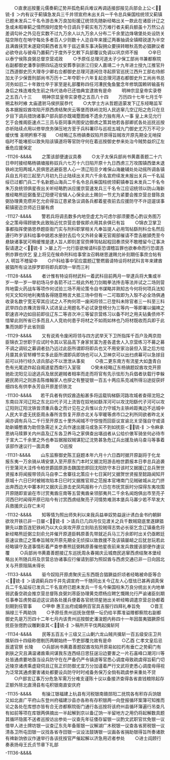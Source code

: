 <!-- { "loadSidebar": true } -->
　　○直隶巡按董元儒奏蓟辽势并孤危蓟兵难议再调适接邸报见兵部会上公＜锍-釒＞内有议于蓟镇急发兵三千并领宣府未出关兵一千令总兵柴国柱统领又蓟镇已题未发兵二千名令游击朱万良加衔援辽统领先随新经略出关一款此在诸臣计辽之急或未暇审蓟之情然揆时度势今日调兵于蓟实有万万难行者夫蓟兵额虽十万然公占差调勾补之外见在实数不过九万余人以九万余人分布二千余里边烽墩堡处处设防关隘空隙在在哨守每处多者百人少则数十人迩自年来援辽两番抽调全镇精锐遂为半空且满酋挟赏未遂窥伺蓟西者五年于兹近乘东事决裂拥众要挟转眼秋高势必猖獗议者必欲夺此与彼毋乃置蓟门于度外乎乞敕下兵部覆议免调以巩京师不报
　　○辛巳以泰宁侯陈良弼总督京营戎政
　　○予原任总理河道太子少保工部尚书兼都察院右副都御史潘季驯祭四坛造坟安葬季驯浙江归安人嘉靖二十九年进士授九江推官升江西道御史历大理寺少卿右佥都御史总理河道闲住寻起原官巡抚江西升工部右侍郎加太子少保晋刑部尚书万历十二年夺职十六年复起总理河道右都御史升工尚尚书总河务如旧二十年致仕卒于家至是礼部覆称四任河漕民兔鱼鳖念年修筑国赖转输虽有身后之株连难免生前之伟代诰命已还恤典宜逮故有是命
　　明神宗显皇帝实录卷之五百八十三
　　明神宗显皇帝实录卷之五百八十四
　　万历四十七年七月壬午朔孟秋时飨  太庙遣驸马侯拱宸恭代
　　○大学士方从哲题适蒙发下辽东经略监军各本据报奴酋攻陷开原西虏结聚庆云等堡而铁岭沈阳人民逃窜几空辽阳之危只在旦夕目下调兵措饷诸事户部兵部亦既竭蹷图维不遗余力独有用人一事  皇上未见允行乞于会推阁臣速点二三员与臣同事共图安边御虏之策其他若各部卿贰各处巡抚巡按亦祈陆续点用以修举庶务弹压地方至于兵科署印与巡视五城九门御史尤万万不可少缓伏惟  圣明矜察不报　　○经略辽东杨镐奏奴陷开原得旨贼攻开原先期全无哨探临时不能堵拒以致失陷该镇道将等官防守何在着巡按御史参来处治今贼势益炽辽左垂危应援保定
　　$$$$-11126-&&&&
　　之策该部便速议具奏
　　○太子太保兵部尚书黄嘉善题二十六日申时接经略杨镐塘报称奴兵六七万十六日陷开原十九日西虏三万攻围镇西堡未退铁岭沈阳两城人民俱思逃避臣思人心一溃辽阳旦夕难保山海畿辅处处动摇所调各镇兵自五月初三起至六月初九日止陆续出关共六千余名宣府续发未报出关兵一千名延绥已过都门兵二千名新题山海兵二千名令总兵柴国柱统领蓟镇奉旨未发兵二千名令朱万良统领俱星夜出关听经略酌派应援京营速发兵三千名令江应诏统领以防山海新推经略熊廷弼蚤至辽阳便可安辑人心保全此土赐剑一节尤为紧要会推京营总督陈良弼协理黄克缵并乞允俞得旨辽患紧急议调各兵都着星夜前去应援防守不许逗遛误事蓟镇密迩京师近日屡有虏
　　$$$$-11127-&&&&
　　警若兵将调去数多内地空虚尤为可虑尔部须要悉心酌议务图万全之策毋得顾彼失此致贻近忧京营总督俟即点用其余俱已有旨
　　○锦衣卫掌卫事都指挥使骆思恭题臣衙门实与刑科职掌相关凡奉旨提人必用驾帖繇刑科佥名然后遵行昨岁该科给事中姚若水册封去后今又外转全署无官阁部催请不啻舌敝頴秃至今悬缺诸事犹可稍缓惟是逮人旨人即刻差官赍捧驾帖起程回奏须臾不敢稽留今辽事决裂请逮之＜锍-釒＞屡上万一允行臣欲候请科臣恐谓稽旨罪也欲奉命而行恐谓违例亦罪也伏乞  皇上将见在候命刑科给事曾汝召韩继思速赐允补刻期任事庶佥帖有人  明旨不稽留中
　　○户科给事中官应震题辽警燃眉请特设将材武科言年来建酋披猖所有设法摉罗即将即兵即饷一举而三利
　　$$$$-11128-&&&&
　　者计惟有特设将材武科一着武科目前两月一举逮兵将大集或半岁一举一岁一举初场马步各箭不过二枝此外枪刀剑戟拳法抟击等法并试之二场则营阵地雷火药战车等项作何试验三场不用论策令自书谋略并熟知古今何将何项兵法知何天文知何地利夷情各得随意畅言大抵三场中但有一二可取即为入彀不必全场俱通收录名数宁宽无窄其应试之人不拘何项一废闲将领二已登科未除官者三一科至三科武举四白衣襍流皆得入试进呈止用题名不必试录登榜分为三等内一等即署以偏禆之职速咨冲边如目前即往辽东二等咨次冲三等留京营练习以备不时之用夫钻夤债帅不惜辇此则所省已多而且人人竞劝何患乎将材之不如雨如林也乃将材既收而兵即于此集而饷即于此省则臣
　　$$$$-11129-&&&&
　　又有说焉令废闲将领与四方武举天下卫所指挥千百户及两京勋臣锦衣卫世职于应试时令其以官品高下身家贫富为差各遣舍人入京营练习不募之募不调之调较之募调者劲乃远过此臣所谓即将即兵也又不用安家治装但入营之后方给月廪其余官帑樽节实多此臣所谓即兵即饷也可以入卫神京可以出扫虏幕可以急捄目前可以持行经久谅兵部必不以泄泄从事矣
　　○夜二更东南方有流星大如盏青白色有光尾迹炸起自阁道星西南行入室宿
　　○癸未经略辽东杨镐题奴酋攻克开原驰赴沈阳见沿途逃兵及居民避贼者相率而走而将官有先示怯形为兵倡者驮载行李躲避民房问之则游击陈维翰家人也摉之有整锭银一百五十两应系克减所得沿途捉获奸细四名有供李永芳自开原差侦铁沈
　　$$$$-11130-&&&&　　若干兵者有供奴酋造船甚多将运载钩梯繇河路攻城者查得沈阳之东南曰浑河辽阳之东北曰代子河上流皆在奴地如繇浑河可以攻沈阳繇代子河可以攻辽阳则辽阳沈铁皆须重兵备之而计见在之兵惟以合力守城为主铁岭距夷边不远城中人民大半虚无抚臣周永春所言恢复开原亦北关与宰暖等虏市口之利所同欲者昨北关闻亦调有兵马二千行至开原五十里外闻城不守惊惶而回臣议宣谕北关坚强自守或请助新婚憨酋为助但急需近关之兵作速出援马或急买不到如抚臣＜锍-釒＞令麻承恩纳马赎罪关内州县及辽东各卫养马之家俱查出堪战者从公给价俵军骑坐何必待市于宣大二千余里之外也奉旨据报奴贼谋犯辽沈势甚急危辽兵出援及纳马查马等事着该部作速议行一面具奏
　　○巡按
　　$$$$-11131-&&&&
　　山东监察御史陈王庭题本年六月十六日酉时据开原副将于化龙报东夷一万余骑从靖安堡入至开原东门本时又据沈阳游击柏世爵报本日李总兵追袭行至蒲河大洼传令柏世爵固原游击魏国忠即回沈阳防守本日该时又据援辽总兵贺世贤报本将闻报带领兵马自李二舍寨往北策应十七日寅时又据贺世贤报至懿路闻知开原城十六日巳时被贼攻陷本日巳时又据推官郑之范报本官堵南门见贼破城从北门挤出奔西边大中寨本时又据庆云游击史凤鸣报称十六日在市抚赏辰时分探得东夷攻围开原随即宣谕在市讨赏夷酋庄南等五营夷酋亲领部夷共二千余名闻炮俱出市至亮子河西巳时闻得开原已陷今有讨赏西虏结聚亮子河情势难测本堡兵马寡少若不早发大兵救援庆云存亡未可
　　$$$$-11132-&&&&
　　知等情为照出师失利以来我兵益单奴势益逞计诱白金书约朝鲜欲攻开铁已非一日屡＜锍-釒＞请兵已几四月仅见渡关之兵千数贼窥底里遂肆猖獗先以数百连犯铁岭乃以大众突攻开原立刻陷去狡贼得志势必长驱乞念辽镇垂危将新经略熊廷弼立刻俞允并催开原道臣韩原善先带就近兵马三万余即时出关仍亟敕廷臣速议救辽之策奉旨贼攻开原先期全无侦探以致救援不及该镇屡衄之后犹怠玩若此经略镇守及道事情形着严查参奏熊廷弼韩原善催他星夜前来发兵救援该部便作速议覆
　　○兵部尚书黄嘉善题接辽东巡抚周永春揭庆云城商民逃窜西虏结聚本堡经略出关所随兵将及京营总协诸事应行催请到部为照奴酋与西虏交通已非一日向因北关与开原阻隔未得长
　　$$$$-11133-&&&&
　　驱今奴陷开原虏聚庆云东西既合猖獗益炽顷者经略被命臣等合＜锍-釒＞请调蓟兵四千并先调宣府一千随同出关今辽左人心恇怯已甚再调真保兵二千名延绥已发兵二千名宣府已题未发兵一千名今柴国柱朱万良分统出关内地单弱武备空疏会推京营总督陈良弼刘荩臣协理黄克缵杨应聘乞慨赐允行严谕诸臣刻期任事奉旨虏势益迫这议调各处援兵便着各官统领星驰出关听经略调遣京营总协都着刻期到任管事
　　○甲申  惠王出府成婚例百官具吉服行四拜礼奉旨免
　　○晋王捐禄三千两助饷
　　○予原任贵州巡抚张偲祭一坛仍给半葬准谥赠都察院右副都御史先是万历四十二年七月内该贵州巡按御史潘浚题内称四十一年因苗夷猖獗原任抚臣张偲酌议雕剿查其＜锍-釒＞稿所开平伐两起擒斩阿
　　$$$$-11134-&&&&
　　民等五百五十三级又三山剿六龙山贼共擒斩一百五级安庄卫共擒斩四十四级称偲剔历两朝始终一节吏部覆允故有是命
　　○乙酉  仁孝文皇后忌辰遣官祭  长陵　　○兵部尚书黄嘉善题奴酋攻陷开原易如拉朽有垂亡之势蓟门有剥肤之灾且满温诸酋乘间谋我东连西结日思狂逞沿边要害之一片石喜峰口潮河川等处皆通虏要地亟当设兵防守在在严备仍严令镇道等官悉心调度毋致疏虞得旨蓟门切近陵京诸虏乘虚窥伺且辽氛正炽防御尤宜万分加谨着严行文武将吏悉心调度毋得视为泛常其通虏要害诸处都要设兵防守时时戒备务保万全倘有疏虞参来重处不贷
　　○户部言辽事万分危急军需万分难支谨陈十议以备接济查得各省直钱粮除起存正额外除北直滑县有屯积银南直安庆府
　　$$$$-11135-&&&&
　　有操江银福建上杭县有河税银南赣郧阳二抚院各有积存兵饷银又如北直广平府山东登州府福建沙县亦各称有存积银两一向登报循环案簿可知推而论之各处在库想亦皆有合无咨都察院衙门通行各巡按将该府州县循环簿遍行吊查凡有如前等项在库银两俱摘出一半起解到京以备辽饷一半留地方之用仍将起解数具题其循环隐匿不送者巡按访出参处一议查先年征倭存留银一议酌文武职官优免银一议借举人进士牌坊银一议查辽东先年备赈银一议解湖广木税银一议查各省房税银一议清各卫所屯田银一议找各省寺田银一议设法鼓铸银一议画各省捐助银得旨所奏诸款有禆新饷依议作速举行各该抚按官严催起解以济急用迟者参处
　　○进士阎顾行奏表扬母王氏贞节章下礼部
　　$$$$-11136-&&&&
